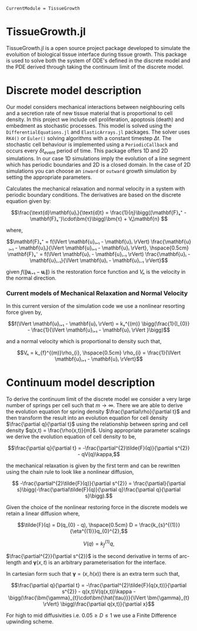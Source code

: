 ```@meta
CurrentModule = TissueGrowth
```

# TissueGrowth.jl

TissueGrowth.jl is a open source project package developed to simulate the evoluition of biological tissue interface during tissue growth. This package is used to solve both the system of ODE's defined in the discrete model and the PDE derived through taking the continuum limit of the discrete model.

# Discrete model description
Our model considers mechanical interactions between neighbouring cells and a secretion rate of new tissue material that is proportional to cell density. In this project we include cell proliferation, apoptosis (death) and embedment as stochastic processes. This model is solved using the `DifferentialEquations.jl` and `ElasticArrays.jl` packages. The solver uses `RK4()` or `Euler()` solving algorithms with a constant timestep $\Delta t$. The stochastic cell behaviour is implemented using a `PeriodicCallback` and occurs every $\delta t_{\text{event}}$ period of time. This package offers 1D and 2D simulations. In our case 1D simulations imply the evolution of a line segment which has periodic boundaries and 2D is a closed domain. In the case of 2D simulations you can choose an `inward` or `outward` growth simulation by setting the appropriate parameters.

Calculates the mechanical relaxation and normal velocity in a system with periodic boundary conditions. The derivatives are based on the discrete equation given by:

```math
\frac{\text{d}\mathbf{u}ᵢ}{\text{d}t} = \frac{1}{η}\bigg((\mathbf{F}ₛ⁺ - \mathbf{F}ₛ⁻)\cdot\bm{τ}\bigg)\bm{τ} + Vₙ\mathbf{n} 
```
where,

```math
\mathbf{F}ₛ⁺ = f(\lVert \mathbf{u}ᵢ₊₁ - \mathbf{u}ᵢ \rVert) \frac{\mathbf{u}ᵢ₊₁ - \mathbf{u}ᵢ}{\lVert \mathbf{u}ᵢ₊₁ - \mathbf{u}ᵢ \rVert}, \hspace{0.5cm} \mathbf{F}ₛ⁻ = f(\lVert \mathbf{u}ᵢ - \mathbf{u}ᵢ₋₁ \rVert) \frac{\mathbf{u}ᵢ - \mathbf{u}ᵢ₋₁}{\lVert \mathbf{u}ᵢ - \mathbf{u}ᵢ₋₁ \rVert}
```
given $f(\lVert \mathbf{u}ᵢ₊₁ - \mathbf{u}ᵢ \rVert)$ is the restoration force function and $Vₙ$ is the velocity in the normal direction.


### Current models of Mechanical Relaxation and Normal Velocity
In this current version of the simulation code we use a nonlinear resorting force given by,

```math
f(\lVert \mathbf{u}ᵢ₊₁ - \mathbf{u}ᵢ \rVert) = kₛ^{(m)} \bigg(\frac{1}{l_{0}} - \frac{1}{\lVert \mathbf{u}ᵢ₊₁ - \mathbf{u}ᵢ \rVert }\bigg)
```
and a normal velocity which is proportional to density such that,
```math
Vₙ = k_{f}^{(m)}\rho_{i}, \hspace{0.5cm} \rho_{i} = \frac{1}{\lVert \mathbf{u}ᵢ₊₁ - \mathbf{u}ᵢ \rVert}
```

# Continuum model description
To derive the continuum limit of the discrete model we consider a very large number of springs per cell such that $m\rightarrow\infty$. There we are able to derive the evolution equation for spring density $\frac{\partial\rho}{\partial t}$ and then transform the result into an evolution equation for cell density $\frac{\partial q}{\partial t}$ using the relationship between spring and cell density $q(x,t) = \frac{\rho(x,t)}{m}$. Using appropriate parameter scalings we derive the evolution equation of cell density to be,
```math
\frac{\partial q}{\partial t} = -\frac{\partial^{2}\tilde{F}(q)}{\partial s^{2}} - qV(q)\kappa,
```
the mechanical relaxation is given by the first term and can be rewritten using the chain rule to look like a nonlinear diffusion,
```math
 -\frac{\partial^{2}\tilde{F}(q)}{\partial s^{2}} = \frac{\partial}{\partial s}\bigg(-\frac{\partial\tilde{F}(q)}{\partial q}\frac{\partial q}{\partial s}\bigg).
```
Given the choice of the nonlinear restoring force in the discrete models we retain a linear diffusion where,
```math
\tilde{F}(q) = D(q_{0} - q), \hspace{0.5cm} D = \frac{k_{s}^{(1)}}{\eta^{(1)}}q_{0}^{2},
```
```math
V(q) = k_{f}^{(1)}q,
```
$\frac{\partial^{2}}{\partial s^{2}}$ is the second derivative in terms of arc-length and $\bm{\gamma}(x,t)$ is an arbitrary parameterisation for the interface.

In cartesian form such that $\bm{\gamma} = (x,h(x))$ there is an extra term such that,

```math
\frac{\partial q}{\partial t} = -\frac{\partial^{2}\tilde{F}(q(x,t))}{\partial s^{2}} - q(x,t)V(q(x,t))\kappa - \bigg(\frac{\bm{\gamma}_{t}\cdot\bm{\hat{\tau}}}{\lVert \bm{\gamma}_{t} \rVert} \bigg)\frac{\partial q(x,t)}{\partial x}
```

For high to mid diffusivities i.e. $0.05 \geq D \leq 1$ we use a Finite Difference upwinding scheme. 

